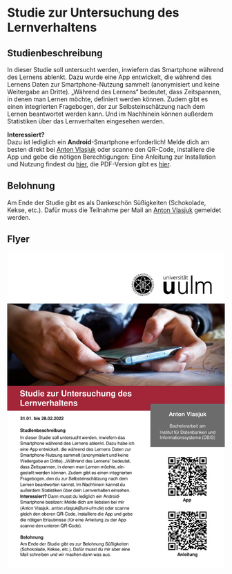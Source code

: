 # Studie zur Untersuchung des Lernverhaltens

## Studienbeschreibung

In dieser Studie soll untersucht werden, inwiefern das Smartphone während des Lernens ablenkt. Dazu wurde eine App entwickelt, die während des Lernens Daten zur Smartphone-Nutzung sammelt (anonymisiert und keine Weitergabe an Dritte). „Während des Lernens“ bedeutet, dass Zeitspannen, in denen man Lernen möchte, definiert werden können. Zudem gibt es einen integrierten Fragebogen, der zur Selbsteinschätzung nach dem Lernen beantwortet werden kann. Und im Nachhinein können außerdem Statistiken über das Lernverhalten eingesehen werden.

**Interessiert?**\
Dazu ist lediglich ein **Android**-Smartphone erforderlich! Melde dich am besten direkt bei [Anton Vlasjuk](mailto:anton.vlasjuk@uni-ulm.de?subject=Studienteilnahme:%20Lernverhalten) oder scanne den QR-Code, installiere die App und gebe die nötigen Berechtigungen: Eine Anleitung zur Installation und Nutzung findest du [hier](tutorial/README.md), die PDF-Version gibt es [hier](https://media.githubusercontent.com/media/EagleoutIce/smartphone-distraction-study/gh-pages/tutorial/LaTeX/main.pdf).



## Belohnung

Am Ende der Studie gibt es als Dankeschön Süßigkeiten (Schokolade, Kekse, etc.). Dafür muss die Teilnahme per Mail an [Anton Vlasjuk](mailto:anton.vlasjuk@uni-ulm.de?subject=Studienteilnahme:%20Lernverhalten) gemeldet werden.




## Flyer

![Fyler](flyer.png)
